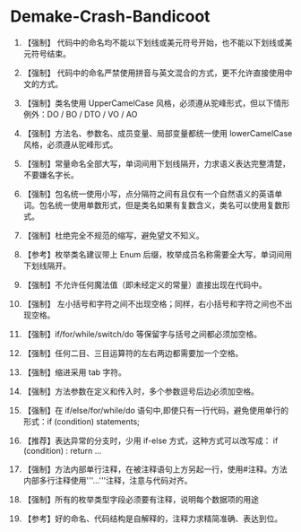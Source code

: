 # Demake-Crash-Bandicoot

1. 【强制】 代码中的命名均不能以下划线或美元符号开始，也不能以下划线或美元符号结束。

2. 【强制】 代码中的命名严禁使用拼音与英文混合的方式，更不允许直接使用中文的方式。

3. 【强制】类名使用 UpperCamelCase 风格，必须遵从驼峰形式，但以下情形例外：DO / BO / DTO / VO / AO

4. 【强制】方法名、参数名、成员变量、局部变量都统一使用 lowerCamelCase 风格，必须遵从驼峰形式。

5. 【强制】常量命名全部大写，单词间用下划线隔开，力求语义表达完整清楚，不要嫌名字长。

9. 【强制】包名统一使用小写，点分隔符之间有且仅有一个自然语义的英语单词。包名统一使用单数形式，但是类名如果有复数含义，类名可以使用复数形式。

10. 【强制】杜绝完全不规范的缩写，避免望文不知义。

14. 【参考】枚举类名建议带上 Enum 后缀，枚举成员名称需要全大写，单词间用下划线隔开。

1. 【强制】不允许任何魔法值（即未经定义的常量）直接出现在代码中。

2. 【强制】 左小括号和字符之间不出现空格；同样，右小括号和字符之间也不出现空格。

3. 【强制】if/for/while/switch/do 等保留字与括号之间都必须加空格。

4. 【强制】任何二目、三目运算符的左右两边都需要加一个空格。

5. 【强制】缩进采用 tab 字符。

7. 【强制】方法参数在定义和传入时，多个参数逗号后边必须加空格。

2. 【强制】在 if/else/for/while/do 语句中,即使只有一行代码，避免使用单行的形式：if (condition) statements;

3. 【推荐】表达异常的分支时，少用 if-else 方式，这种方式可以改写成：
  if (condition) :
    return ...

4. 【强制】方法内部单行注释，在被注释语句上方另起一行，使用#注释。方法内部多行注释使用'''...'''注释，注意与代码对齐。

5. 【强制】所有的枚举类型字段必须要有注释，说明每个数据项的用途

10. 【参考】好的命名、代码结构是自解释的，注释力求精简准确、表达到位。


